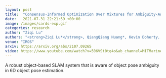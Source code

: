 ```yaml
---
layout: post
title:  "Consensus-Informed Optimization Over Mixtures for Ambiguity-Aware Object SLAM"
date:   2021-07-31 22:21:59 +00:00
image: /images/cards-exp.gif
categories: research
author: "Ziqi Lu"
authors: "<strong>Ziqi Lu*</strong>, QiangQiang Huang*, Kevin Doherty, John Leonard"
venue: "IROS"
arxiv: https://arxiv.org/abs/2107.09265
video: https://www.youtube.com/watch?v=506VSt0tq4o&ab_channel=MITMarineRoboticsGroup
---
```


A robust object-based SLAM system that is aware of object pose ambiguity in 6D object pose estimation.